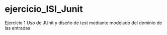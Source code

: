 # ejercicio_ISI_Junit
Ejercicio 1 Uso de JUnit y diseño de test mediante modelado del dominio de las entradas
